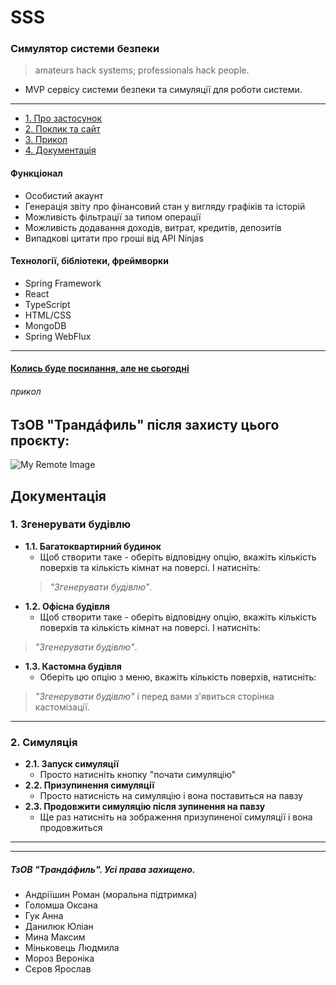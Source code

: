 # SSS

### Симулятор системи безпеки
> amateurs hack systems; professionals hack people.

- MVP сервісу системи безпеки та симуляції для роботи системи.
---
  - [1. Про застосунок](#функціонал)
  - [2. Поклик та сайт](#затестуйте)
  - [3. Прикол](#прикол)
  - [4. Документація](#документація)

#### Функціонал
- Особистий акаунт
- Генерація звіту про фінансовий стан у вигляду графіків та історій
- Можливість фільтрації за типом операції
- Можливість додавання доходів, витрат, кредитів, депозитів
- Випадкові цитати про гроші від API Ninjas
#### Технології, бібліотеки, фреймворки
- Spring Framework
- React
- TypeScript
- HTML/CSS
- MongoDB
- Spring WebFlux
---
#### [Колись буде посилання, але не сьогодні](https://trandafyl-testing.onrender.com/)

###### прикол
## ТзОВ "Трандáфиль" після захисту цього проєкту:
![My Remote Image](https://i.pinimg.com/564x/ac/6e/ed/ac6eedff4adc6530a86bac6da443c65a.jpg)


## Документація
### 1. Згенерувати будівлю
- **1.1. Багатоквартирний будинок**
  - Щоб створити таке - оберіть відповідну опцію, вкажіть кількість поверхів та кількість кімнат на поверсі. І натисніть:
  >*"Згенерувати будівлю"*.
 - **1.2. Офісна будівля**
   - Щоб створити таке - оберіть відповідну опцію, вкажіть кількість поверхів та кількість кімнат на поверсі. І натисніть:
  >*"Згенерувати будівлю"*.
 - **1.3. Кастомна будівля**
   - Оберіть цю опцію з меню, вкажіть кількість поверхів, натисніть:
  >*"Згенерувати будівлю"* і перед вами з'явиться сторінка кастомізації.
---
### 2. Симуляція
- **2.1. Запуск симуляції**
  - Просто натисніть кнопку "почати симуляцію"
- **2.2. Призупинення симуляції**
  - Просто натисність на симуляцію і вона поставиться на павзу
- **2.3. Продовжити симуляцію після зупинення на павзу**
  - Ще раз натисніть на зображення призупиненої симуляції і вона продовжиться
---
   ---
   ##### ТзОВ "Трандáфиль". Усі права захищено.
   - Андріїшин Роман (моральна підтримка)
   - Голомша Оксана
   - Гук Анна
   - Данилюк Юліан
   - Мина Максим
   - Міньковець Людмила
   - Мороз Вероніка
   - Сєров Ярослав

